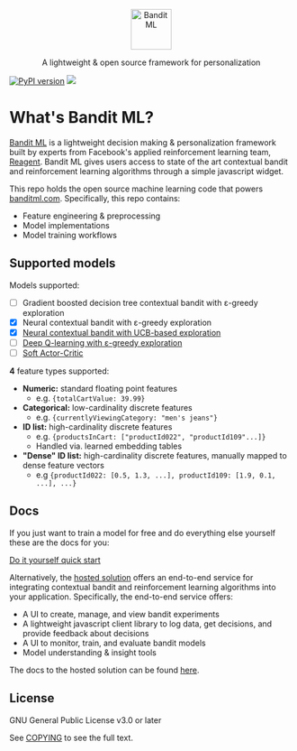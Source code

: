 <p align="center">
  <a href="https://banditml.com" target="_blank">
    <img src="https://gradient-app-bucket-public.s3.amazonaws.com/static/images/bandit_full_logo.png" alt="Bandit ML" height="72">
  </a>
</p>
<p align="center">
  A lightweight & open source framework for personalization
</p>
</p>

[![PyPI version](https://badge.fury.io/py/banditml.svg)](https://badge.fury.io/py/banditml) [![](https://img.shields.io/badge/code%20style-black-000000.svg)](https://github.com/ambv/black)


# What's Bandit ML?

[Bandit ML](https://www.banditml.com) is a lightweight decision making & personalization framework built by experts from Facebook's applied reinforcement learning team, [Reagent](https://github.com/facebookresearch/ReAgent). Bandit ML gives users access to state of the art contextual bandit and reinforcement learning algorithms through a simple javascript widget.

This repo holds the open source machine learning code that powers [banditml.com](https://www.banditml.com). Specifically, this repo contains:
- Feature engineering & preprocessing
- Model implementations
- Model training workflows

## Supported models

Models supported:
- [ ] Gradient boosted decision tree contextual bandit with ε-greedy exploration
- [x] Neural contextual bandit with ε-greedy exploration
- [x] [Neural contextual bandit with UCB-based exploration](https://arxiv.org/abs/1506.02142)
- [ ] [Deep Q-learning with ε-greedy exploration](https://www.cs.toronto.edu/~vmnih/docs/dqn.pdf)
- [ ] [Soft Actor-Critic](https://arxiv.org/abs/1801.01290)

<b>4</b> feature types supported:
* <b>Numeric:</b> standard floating point features
  * e.g. `{totalCartValue: 39.99}`
* <b>Categorical:</b> low-cardinality discrete features
  * e.g. `{currentlyViewingCategory: "men's jeans"}`
* <b>ID list:</b> high-cardinality discrete features
  * e.g. `{productsInCart: ["productId022", "productId109"...]}`
  * Handled via. learned embedding tables
* <b>"Dense" ID list:</b> high-cardinality discrete features, manually mapped to dense feature vectors
  * e.g `{productId022: [0.5, 1.3, ...], productId109: [1.9, 0.1, ...], ...}`

## Docs

If you just want to train a model for free and do everything else yourself these are the docs for you:

[Do it yourself quick start](DOCS.md)

Alternatively, the  [hosted solution](https://www.banditml.com)  offers an end-to-end service for integrating contextual bandit and reinforcement learning algorithms into your application. Specifically, the end-to-end service offers:
- A UI to create, manage, and view bandit experiments
- A lightweight javascript client library to log data, get decisions, and provide feedback about decisions
- A UI to monitor, train, and evaluate bandit models
- Model understanding & insight tools

The docs to the hosted solution can be found [here](https://www.banditml.com/docs/).

## License

GNU General Public License v3.0 or later

See [COPYING](COPYING) to see the full text.
